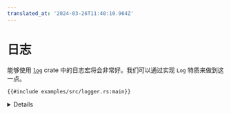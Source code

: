 ```yaml
---
translated_at: '2024-03-26T11:40:10.964Z'
---
```


# 日志

能够使用 [`log`][1] crate 中的日志宏将会非常好。我们可以通过实现 `Log` 特质来做到这一点。

```rust,editable,compile_fail
{{#include examples/src/logger.rs:main}}
```

<details>

- 在 `log` 中的 unwrap 是安全的，因为我们在调用 `set_logger` 之前初始化了 `LOGGER`。

</details>

[1]: https://crates.io/crates/log
